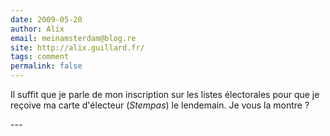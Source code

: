 ```yaml
---
date: 2009-05-20
author: Alix
email: meinamsterdam@blog.re
site: http://alix.guillard.fr/
tags: comment
permalink: false
---
```


<p>
Il suffit que je parle de mon inscription sur les listes électorales pour que je reçoive ma carte d'électeur (<em>Stempas</em>) le lendemain. Je vous la montre ?
</p>
---